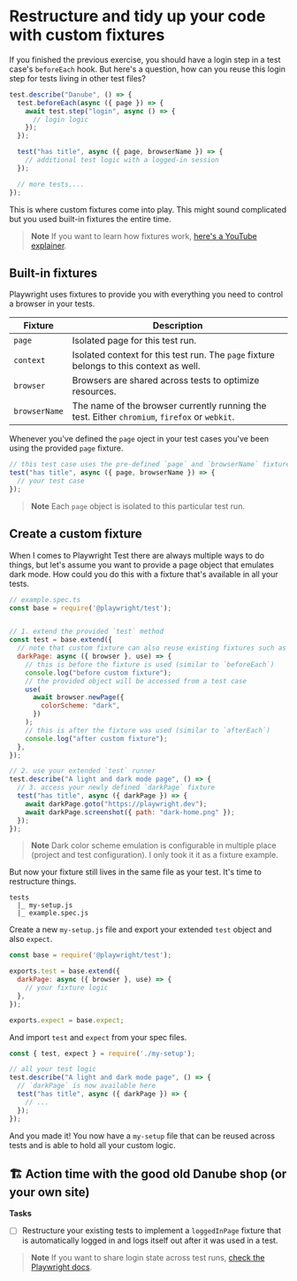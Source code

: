 # Restructure and tidy up your code with custom fixtures

If you finished the previous exercise, you should have a login step in a test case's `beforeEach` hook. But here's a question, how can you reuse this login step for tests living in other test files?

```javascript
test.describe("Danube", () => {
  test.beforeEach(async ({ page }) => {
    await test.step("login", async () => {
      // login logic
    });
  });

  test("has title", async ({ page, browserName }) => {
    // additional test logic with a logged-in session
  });

  // more tests....
});
```

This is where custom fixtures come into play. This might sound complicated but you used built-in fixtures the entire time.

> **Note** If you want to learn how fixtures work, [here's a YouTube explainer](https://www.youtube.com/watch?v=2O7dyz6XO2s&t=15s).

## Built-in fixtures

Playwright uses fixtures to provide you with everything you need to control a browser in your tests.

| Fixture       | Description                                                                                    |
|---------------|------------------------------------------------------------------------------------------------|
| `page`        | Isolated page for this test run.                                                               |
| `context`     | Isolated context for this test run. The  `page` fixture belongs to this context as well.       |
| `browser`     | Browsers are shared across tests to optimize resources.                                        |
| `browserName` | The name of the browser currently running the test. Either  `chromium`, `firefox` or `webkit`. |

Whenever you've defined the `page` oject in your test cases you've been using the provided `page` fixture.

```javascript
// this test case uses the pre-defined `page` and `browserName` fixture
test("has title", async ({ page, browserName }) => {
  // your test case
});
```

> **Note** Each `page` object is isolated to this particular test run.

## Create a custom fixture

When I comes to Playwright Test there are always multiple ways to do things, but let's assume you want to provide a page object that emulates dark mode. How could you do this with a fixture that's available in all your tests.

```javascript
// example.spec.ts
const base = require('@playwright/test');


// 1. extend the provided `test` method
const test = base.extend({
  // note that custom fixture can also reuse existing fixtures such as `browser`
  darkPage: async ({ browser }, use) => {
    // this is before the fixture is used (similar to `beforeEach`)
    console.log("before custom fixture");
    // the provided object will be accessed from a test case
    use(
      await browser.newPage({
        colorScheme: "dark",
      })
    );
    // this is after the fixture was used (similar to `afterEach`)
    console.log("after custom fixture");
  },
});

// 2. use your extended `test` runner
test.describe("A light and dark mode page", () => {
  // 3. access your newly defined `darkPage` fixture
  test("has title", async ({ darkPage }) => {
    await darkPage.goto("https://playwright.dev");
    await darkPage.screenshot({ path: "dark-home.png" });
  });
});
```

> **Note** Dark color scheme emulation is configurable in multiple place (project and test configuration). I only took it it as a fixture example.

But now your fixture still lives in the same file as your test. It's time to restructure things.

```
tests
  |_ my-setup.js
  |_ example.spec.js
```

Create a new `my-setup.js` file and export your extended `test` object and also `expect`.

```javascript
const base = require('@playwright/test');

exports.test = base.extend({
  darkPage: async ({ browser }, use) => {
    // your fixture logic
  },
});

exports.expect = base.expect;
```

And import `test` and `expect` from your spec files.

```javascript
const { test, expect } = require('./my-setup');

// all your test logic
test.describe("A light and dark mode page", () => {
  // `darkPage` is now available here
  test("has title", async ({ darkPage }) => {
    // ...
  });
});
```

And you made it! You now have a `my-setup` file that can be reused across tests and is able to hold all your custom logic.

## 🏗️ Action time with the good old Danube shop (or your own site)

**Tasks**

- [ ] Restructure your existing tests to implement a `loggedInPage` fixture that is automatically logged in and logs itself out after it was used in a test.

> **Note** If you want to share login state across test runs, [check the Playwright docs](https://playwright.dev/docs/auth).
